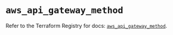 # `aws_api_gateway_method`

Refer to the Terraform Registry for docs: [`aws_api_gateway_method`](https://registry.terraform.io/providers/hashicorp/aws/5.85.0/docs/resources/api_gateway_method).

